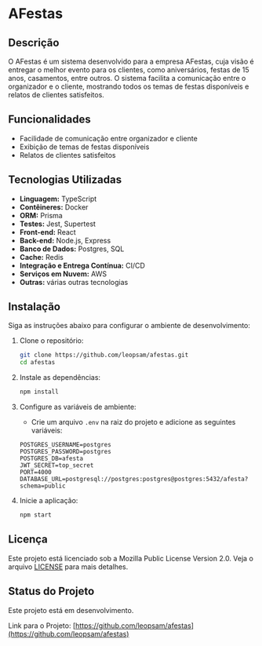 # AFestas

## Descrição
O AFestas é um sistema desenvolvido para a empresa AFestas, cuja visão é entregar o melhor evento para os clientes, como aniversários, festas de 15 anos, casamentos, entre outros. O sistema facilita a comunicação entre o organizador e o cliente, mostrando todos os temas de festas disponíveis e relatos de clientes satisfeitos.

## Funcionalidades
- Facilidade de comunicação entre organizador e cliente
- Exibição de temas de festas disponíveis
- Relatos de clientes satisfeitos

## Tecnologias Utilizadas
- **Linguagem:** TypeScript
- **Contêineres:** Docker
- **ORM:** Prisma
- **Testes:** Jest, Supertest
- **Front-end:** React
- **Back-end:** Node.js, Express
- **Banco de Dados:** Postgres, SQL
- **Cache:** Redis
- **Integração e Entrega Contínua:** CI/CD
- **Serviços em Nuvem:** AWS
- **Outras:** várias outras tecnologias

## Instalação
Siga as instruções abaixo para configurar o ambiente de desenvolvimento:

1. Clone o repositório:
    ```bash
    git clone https://github.com/leopsam/afestas.git
    cd afestas
    ```

2. Instale as dependências:
    ```bash
    npm install
    ```

3. Configure as variáveis de ambiente:
    - Crie um arquivo `.env` na raiz do projeto e adicione as seguintes variáveis:
    ```env
    POSTGRES_USERNAME=postgres
    POSTGRES_PASSWORD=postgres
    POSTGRES_DB=afesta
    JWT_SECRET=top_secret
    PORT=4000
    DATABASE_URL=postgresql://postgres:postgres@postgres:5432/afesta?schema=public
    ```

4. Inicie a aplicação:
    ```bash
    npm start
    ```

## Licença
Este projeto está licenciado sob a Mozilla Public License Version 2.0. Veja o arquivo [LICENSE](LICENSE) para mais detalhes.

## Status do Projeto
Este projeto está em desenvolvimento.

Link para o Projeto: [https://github.com/leopsam/afestas](https://github.com/leopsam/afestas)
